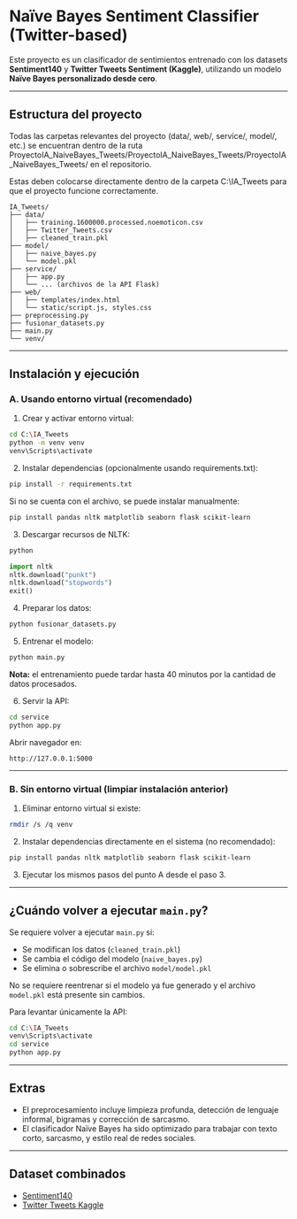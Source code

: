 # Naïve Bayes Sentiment Classifier (Twitter-based)

Este proyecto es un clasificador de sentimientos entrenado con los datasets **Sentiment140** y **Twitter Tweets Sentiment (Kaggle)**, utilizando un modelo **Naïve Bayes personalizado desde cero**.

---

## Estructura del proyecto

Todas las carpetas relevantes del proyecto (data/, web/, service/, model/, etc.) se encuentran dentro de la ruta ProyectoIA\_NaiveBayes\_Tweets/ProyectoIA\_NaiveBayes\_Tweets/ProyectoIA\_NaiveBayes\_Tweets/ en el repositorio.

Estas deben colocarse directamente dentro de la carpeta C:\IA\_Tweets para que el proyecto funcione correctamente.

```
IA_Tweets/
├── data/
│   ├── training.1600000.processed.noemoticon.csv
│   ├── Twitter_Tweets.csv
│   ├── cleaned_train.pkl
├── model/
│   ├── naive_bayes.py
│   └── model.pkl
├── service/
│   ├── app.py
│   └── ... (archivos de la API Flask)
├── web/
│   ├── templates/index.html
│   └── static/script.js, styles.css
├── preprocessing.py
├── fusionar_datasets.py
├── main.py
└── venv/
```

---

## Instalación y ejecución

### A. Usando entorno virtual (recomendado)

1. Crear y activar entorno virtual:

```bash
cd C:\IA_Tweets
python -m venv venv
venv\Scripts\activate
```

2. Instalar dependencias (opcionalmente usando requirements.txt):

```bash
pip install -r requirements.txt
```

Si no se cuenta con el archivo, se puede instalar manualmente:

```bash
pip install pandas nltk matplotlib seaborn flask scikit-learn
```

3. Descargar recursos de NLTK:

```bash
python
```

```python
import nltk
nltk.download("punkt")
nltk.download("stopwords")
exit()
```

4. Preparar los datos:

```bash
python fusionar_datasets.py
```

5. Entrenar el modelo:

```bash
python main.py
```

**Nota:** el entrenamiento puede tardar hasta 40 minutos por la cantidad de datos procesados.

6. Servir la API:

```bash
cd service
python app.py
```

Abrir navegador en:

```
http://127.0.0.1:5000
```

---

### B. Sin entorno virtual (limpiar instalación anterior)

1. Eliminar entorno virtual si existe:

```bash
rmdir /s /q venv
```

2. Instalar dependencias directamente en el sistema (no recomendado):

```bash
pip install pandas nltk matplotlib seaborn flask scikit-learn
```

3. Ejecutar los mismos pasos del punto A desde el paso 3.

---

## ¿Cuándo volver a ejecutar `main.py`?

Se requiere volver a ejecutar `main.py` si:

- Se modifican los datos (`cleaned_train.pkl`)
- Se cambia el código del modelo (`naive_bayes.py`)
- Se elimina o sobrescribe el archivo `model/model.pkl`

No se requiere reentrenar si el modelo ya fue generado y el archivo `model.pkl` está presente sin cambios.

Para levantar únicamente la API:

```bash
cd C:\IA_Tweets
venv\Scripts\activate
cd service
python app.py
```

---

## Extras

- El preprocesamiento incluye limpieza profunda, detección de lenguaje informal, bigramas y corrección de sarcasmo.
- El clasificador Naïve Bayes ha sido optimizado para trabajar con texto corto, sarcasmo, y estilo real de redes sociales.

---

## Dataset combinados

- [Sentiment140](http://help.sentiment140.com/for-students/)
- [Twitter Tweets Kaggle](https://www.kaggle.com/datasets/yasserh/twitter-tweets-sentiment-dataset)

